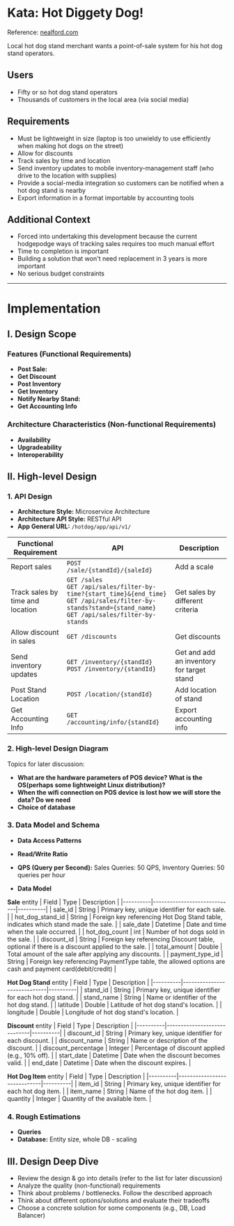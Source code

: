 
# Kata: Hot Diggety Dog!
Reference: [nealford.com](https://nealford.com/katas/kata?id=HotDiggetyDog) 

Local hot dog stand merchant wants a point-of-sale system for his hot dog stand operators.

## Users
- Fifty or so hot dog stand operators
- Thousands of customers in the local area (via social media)

## Requirements
- Must be lightweight in size (laptop is too unwieldy to use efficiently when making hot dogs on the street)
- Allow for discounts
- Track sales by time and location
- Send inventory updates to mobile inventory-management staff (who drive to the location with supplies)
- Provide a social-media integration so customers can be notified when a hot dog stand is nearby
- Export information in a format importable by accounting tools

## Additional Context
- Forced into undertaking this development because the current hodgepodge ways of tracking sales requires too much manual effort
- Time to completion is important
- Building a solution that won't need replacement in 3 years is more important
- No serious budget constraints

***

# Implementation

## I. Design Scope

### Features (Functional Requirements)
- **Post Sale:**
- **Get Discount**
- **Post Inventory**
- **Get Inventory**
- **Notify Nearby Stand:**
- **Get Accounting Info**

### Architecture Characteristics (Non-functional Requirements)
- **Availability**
- **Upgradeability**
- **Interoperability**

## II. High-level Design

### 1. API Design
- **Architecture Style:** Microservice Architecture
- **Architecture API Style:** RESTful API
- **App General URL:** `/hotdog/app/api/v1/`
 
| Functional Requirement | API | Description |
|----------|-----------------------------|----------|
| Report sales | `POST /sale/{standId}/{saleId}` | Add a scale |
| Track sales by time and location | `GET /sales`<br>`GET /api/sales/filter-by-time?{start_time}&{end_time}`<br>`GET /api/sales/filter-by-stands?stand={stand_name}`<br>`GET /api/sales/filter-by-stands` | Get sales by different criteria |
|Allow discount in sales|`GET /discounts`|Get discounts|
|Send inventory updates|`GET /inventory/{standId}`<br>`POST /inventory/{standId}`|Get and add an inventory for target stand|
|Post Stand Location|`POST /location/{standId}`|Add location of stand|
|Get Accounting Info|`GET /accounting/info/{standId}`|Export accounting info|

### 2. High-level Design Diagram

Topics for later discussion: 
- **What are the hardware parameters of POS device? What is the OS(perhaps some lightweight Linux distribution)?**
- **When the wifi connection on POS device is lost how we will store the data? Do we need**
- **Choice of database**

### 3. Data Model and Schema
- **Data Access Patterns**
- **Read/Write Ratio**
- **QPS (Query per Second):** Sales Queries: 50 QPS, Inventory Queries: 50 queries per hour

- **Data Model**
  
**Sale** entity
| Field | Type | Description |
|----------|-----------------------------|----------|
| sale_id | String | Primary key, unique identifier for each sale. |
| hot_dog_stand_id | String | Foreign key referencing Hot Dog Stand table, indicates which stand made the sale. |
| sale_date | Datetime  | Date and time when the sale occurred. |
| hot_dog_count | int  | Number of hot dogs sold in the sale. |
| discount_id | String  | Foreign key referencing Discount table, optional if there is a discount applied to the sale. |
| total_amount | Double  | Total amount of the sale after applying any discounts. |
| payment_type_id | String  | Foreign key referencing PaymentType table, the allowed options are cash and payment card(debit/credit)  |

**Hot Dog Stand** entity
| Field | Type | Description |
|----------|-----------------------------|----------|
| stand_id | String | Primary key, unique identifier for each hot dog stand. |
| stand_name | String | Name or identifier of the hot dog stand. |
| latitude | Double | Latitude of hot dog stand's location. |
| longitude | Double | Longitude of hot dog stand's location. |

**Discount** entity
| Field | Type | Description |
|----------|-----------------------------|----------|
| discount_id | String | Primary key, unique identifier for each discount. |
| discount_name | String | Name or description of the discount. |
| discount_percentage | Integer | Percentage of discount applied (e.g., 10% off). |
| start_date | Datetime | Date when the discount becomes valid. |
| end_date | Datetime | Date when the discount expires. |

**Hot Dog Item** entity
| Field | Type | Description |
|----------|-----------------------------|----------|
| item_id | String | Primary key, unique identifier for each hot dog item. |
| item_name | String | Name of the hot dog item. |
| quantity | Integer | Quantity of the available item. |

### 4. Rough Estimations
- **Queries**
- **Database:** Entity size, whole DB - scaling

## III. Design Deep Dive
- Review the design & go into details (refer to the list for later discussion)
- Analyze the quality (non-functional) requirements
- Think about problems / bottlenecks. Follow the described approach
- Think about different options/solutions and evaluate their tradeoffs
- Choose a concrete solution for some components (e.g., DB, Load Balancer)

